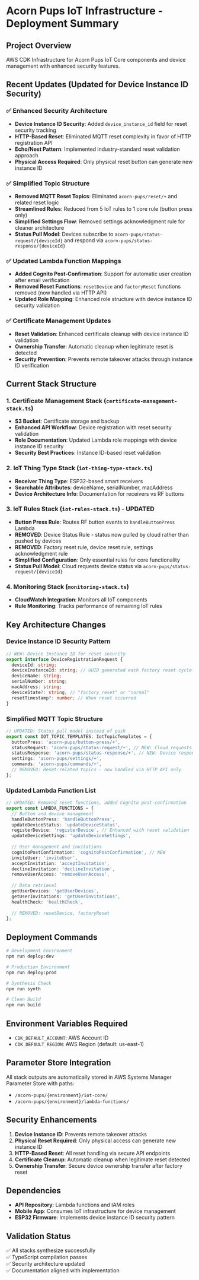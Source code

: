 # Acorn Pups IoT Infrastructure - Deployment Summary

## Project Overview
AWS CDK Infrastructure for Acorn Pups IoT Core components and device management with enhanced security features.

## Recent Updates (Updated for Device Instance ID Security)

### ✅ Enhanced Security Architecture
- **Device Instance ID Security**: Added `device_instance_id` field for reset security tracking
- **HTTP-Based Reset**: Eliminated MQTT reset complexity in favor of HTTP registration API
- **Echo/Nest Pattern**: Implemented industry-standard reset validation approach
- **Physical Access Required**: Only physical reset button can generate new instance ID

### ✅ Simplified Topic Structure
- **Removed MQTT Reset Topics**: Eliminated `acorn-pups/reset/+` and related reset logic
- **Streamlined Rules**: Reduced from 5 IoT rules to 1 core rule (button press only)
- **Simplified Settings Flow**: Removed settings acknowledgment rule for cleaner architecture
- **Status Pull Model**: Devices subscribe to `acorn-pups/status-request/{deviceId}` and respond via `acorn-pups/status-response/{deviceId}`

### ✅ Updated Lambda Function Mappings
- **Added Cognito Post-Confirmation**: Support for automatic user creation after email verification
- **Removed Reset Functions**: `resetDevice` and `factoryReset` functions removed (now handled via HTTP API)
- **Updated Role Mapping**: Enhanced role structure with device instance ID security validation

### ✅ Certificate Management Updates
- **Reset Validation**: Enhanced certificate cleanup with device instance ID validation
- **Ownership Transfer**: Automatic cleanup when legitimate reset is detected
- **Security Prevention**: Prevents remote takeover attacks through instance ID verification

## Current Stack Structure

### 1. Certificate Management Stack (`certificate-management-stack.ts`)
- **S3 Bucket**: Certificate storage and backup
- **Enhanced API Workflow**: Device registration with reset security validation
- **Role Documentation**: Updated Lambda role mappings with device instance ID security
- **Security Best Practices**: Instance ID-based reset validation

### 2. IoT Thing Type Stack (`iot-thing-type-stack.ts`)
- **Receiver Thing Type**: ESP32-based smart receivers
- **Searchable Attributes**: deviceName, serialNumber, macAddress
- **Device Architecture Info**: Documentation for receivers vs RF buttons

### 3. IoT Rules Stack (`iot-rules-stack.ts`) - **UPDATED**
- **Button Press Rule**: Routes RF button events to `handleButtonPress` Lambda
- **REMOVED**: Device Status Rule - status now pulled by cloud rather than pushed by devices
- **REMOVED**: Factory reset rule, device reset rule, settings acknowledgment rule
- **Simplified Configuration**: Only essential rules for core functionality
- **Status Pull Model**: Cloud requests device status via `acorn-pups/status-request/{deviceId}`

### 4. Monitoring Stack (`monitoring-stack.ts`)
- **CloudWatch Integration**: Monitors all IoT components
- **Rule Monitoring**: Tracks performance of remaining IoT rules

## Key Architecture Changes

### Device Instance ID Security Pattern
```typescript
// NEW: Device Instance ID for reset security
export interface DeviceRegistrationRequest {
  deviceId: string;
  deviceInstanceId: string; // UUID generated each factory reset cycle
  deviceName: string;
  serialNumber: string;
  macAddress: string;
  deviceState?: string; // "factory_reset" or "normal"
  resetTimestamp?: number; // When reset occurred
}
```

### Simplified MQTT Topic Structure
```typescript
// UPDATED: Status pull model instead of push
export const IOT_TOPIC_TEMPLATES: IotTopicTemplates = {
  buttonPress: 'acorn-pups/button-press/+',
  statusRequest: 'acorn-pups/status-request/+', // NEW: Cloud requests device status
  statusResponse: 'acorn-pups/status-response/+', // NEW: Device responds with status
  settings: 'acorn-pups/settings/+',
  commands: 'acorn-pups/commands/+',
  // REMOVED: Reset-related topics - now handled via HTTP API only
};
```

### Updated Lambda Function List
```typescript
// UPDATED: Removed reset functions, added Cognito post-confirmation
export const LAMBDA_FUNCTIONS = {
  // Button and device management
  handleButtonPress: 'handleButtonPress',
  updateDeviceStatus: 'updateDeviceStatus',
  registerDevice: 'registerDevice', // Enhanced with reset validation
  updateDeviceSettings: 'updateDeviceSettings',
  
  // User management and invitations
  cognitoPostConfirmation: 'cognitoPostConfirmation', // NEW
  inviteUser: 'inviteUser',
  acceptInvitation: 'acceptInvitation',
  declineInvitation: 'declineInvitation',
  removeUserAccess: 'removeUserAccess',
  
  // Data retrieval
  getUserDevices: 'getUserDevices',
  getUserInvitations: 'getUserInvitations',
  healthCheck: 'healthCheck',
  
  // REMOVED: resetDevice, factoryReset
};
```

## Deployment Commands

```bash
# Development Environment
npm run deploy:dev

# Production Environment  
npm run deploy:prod

# Synthesis Check
npm run synth

# Clean Build
npm run build
```

## Environment Variables Required
- `CDK_DEFAULT_ACCOUNT`: AWS Account ID
- `CDK_DEFAULT_REGION`: AWS Region (default: us-east-1)

## Parameter Store Integration
All stack outputs are automatically stored in AWS Systems Manager Parameter Store with paths:
- `/acorn-pups/{environment}/iot-core/`
- `/acorn-pups/{environment}/lambda-functions/`

## Security Enhancements
1. **Device Instance ID**: Prevents remote takeover attacks
2. **Physical Reset Required**: Only physical access can generate new instance ID
3. **HTTP-Based Reset**: All reset handling via secure API endpoints
4. **Certificate Cleanup**: Automatic cleanup when legitimate reset detected
5. **Ownership Transfer**: Secure device ownership transfer after factory reset

## Dependencies
- **API Repository**: Lambda functions and IAM roles
- **Mobile App**: Consumes IoT infrastructure for device management
- **ESP32 Firmware**: Implements device instance ID security pattern

## Validation Status
✅ All stacks synthesize successfully  
✅ TypeScript compilation passes  
✅ Security architecture updated  
✅ Documentation aligned with implementation 
